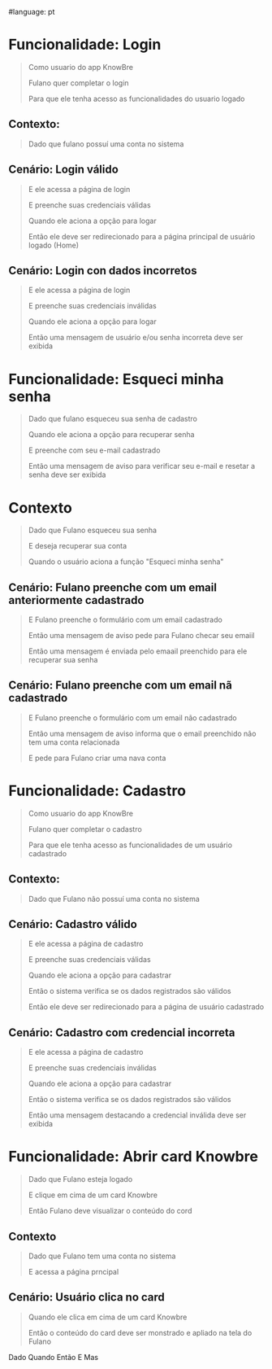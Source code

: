 #language: pt

# Funcionalidade: Login
>Como usuario do app KnowBre
>
>Fulano quer completar o login 
>
>Para que ele tenha acesso as funcionalidades do usuario logado
>   
## Contexto:
>Dado que fulano possuí uma conta no sistema
>
## Cenário: Login válido
>E ele acessa a página de login
>
>E preenche suas credenciais válidas
>
>Quando ele aciona a opção para logar
>
>Então ele deve ser redirecionado para a página principal de usuário logado (Home)
>
## Cenário: Login con dados incorretos
>E ele acessa a página de login
>
>E preenche suas credenciais inválidas
>
>Quando ele aciona a opção para logar
>
>Então uma mensagem de usuário e/ou senha incorreta deve ser exibida 
>

# Funcionalidade: Esqueci minha senha
>Dado que fulano esqueceu sua senha de cadastro
>
>Quando ele aciona a opção para recuperar senha
>
>E preenche com seu e-mail cadastrado
>
>Então uma mensagem de aviso para verificar seu e-mail e resetar a senha deve ser exibida
>
# Contexto
>Dado que Fulano esqueceu sua senha
>
>E deseja recuperar sua conta
>
>Quando o usuário aciona a função "Esqueci minha senha"
>
## Cenário: Fulano preenche com um email anteriormente cadastrado
>E Fulano preenche o formulário com um email cadastrado
>
>Então uma mensagem de aviso pede para Fulano checar seu emaiil
>
>Então uma mensagem é enviada pelo emaail preenchido para ele recuperar sua senha
>
## Cenário: Fulano preenche com um email nã cadastrado
>E Fulano preenche o formulário com um email não cadastrado
>
>Então uma mensagem de aviso informa que o email preenchido não tem uma conta relacionada
>
>E pede para Fulano criar uma nava conta
>

# Funcionalidade: Cadastro
>Como usuario do app KnowBre
>
>Fulano quer completar o cadastro 
>
>Para que ele tenha acesso as funcionalidades de um usuário cadastrado
>
## Contexto:
>Dado que Fulano não possuí uma conta no sistema
>
## Cenário: Cadastro válido
>E ele acessa a página de cadastro
>
>E preenche suas credenciais válidas
>
>Quando ele aciona a opção para cadastrar
>
>Então o sistema verifica se os dados registrados são válidos
>
>Então ele deve ser redirecionado para a página de usuário cadastrado
>
## Cenário: Cadastro com credencial incorreta
>E ele acessa a página de cadastro
>
>E preenche suas credenciais inválidas
>
>Quando ele aciona a opção para cadastrar
>
>Então o sistema verifica se os dados registrados são válidos
>
>Então uma mensagem destacando a credencial inválida deve ser exibida

# Funcionalidade: Abrir card Knowbre
>Dado que Fulano esteja logado
>
>E clique em cima de um card Knowbre
>
>Então Fulano deve visualizar o conteúdo do cord
## Contexto
>Dado que Fulano tem uma conta no sistema
>
>E acessa a página prncipal
>
## Cenário: Usuário clica no card
>Quando ele clica em cima de um card Knowbre
>
>Então o conteúdo do card deve ser monstrado e apliado na tela do Fulano
>


Dado
Quando
Então
E
Mas